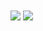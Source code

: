 <img align="center" src="https://github-readme-stats.vercel.app/api?username=seen-idc&theme=react&show_icons=true"/>
<img align="center" src="https://github-readme-stats.vercel.app/api/top-langs/?username=anuraghazra"/>
